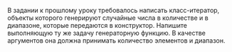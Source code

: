 В задании к прошлому уроку требовалось написать класс-итератор, объекты которого генерируют
случайные числа в количестве и в диапазоне, которые передаются в конструктор. Напишите выполняющую
ту же задачу генераторную функцию. В качестве аргументов она должна принимать количество элементов
и диапазон.
